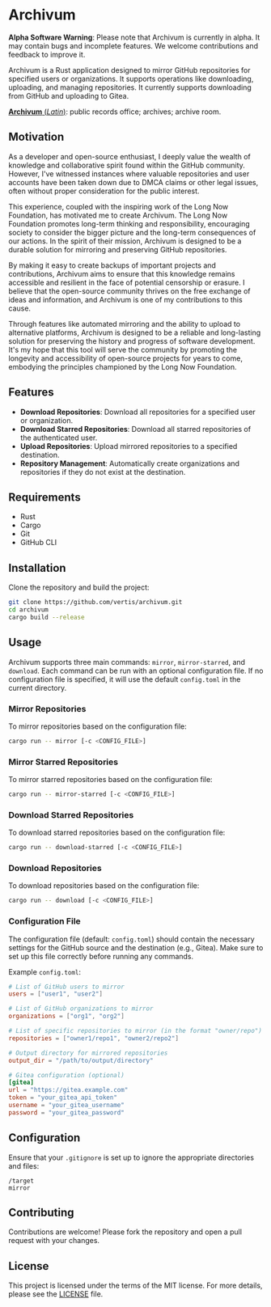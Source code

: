 # Archivum

**Alpha Software Warning**: Please note that Archivum is currently in alpha. It may contain bugs and incomplete features. We welcome contributions and feedback to improve it.

Archivum is a Rust application designed to mirror GitHub repositories for specified users or organizations. It supports operations like downloading, uploading, and managing repositories. It currently supports downloading from GitHub and uploading to Gitea.

[**Archivum** (_Latin_)](https://en.wiktionary.org/wiki/archivum): public records office; archives; archive room.

## Motivation

As a developer and open-source enthusiast, I deeply value the wealth of knowledge and collaborative spirit found within the GitHub community. However, I've witnessed instances where valuable repositories and user accounts have been taken down due to DMCA claims or other legal issues, often without proper consideration for the public interest.

This experience, coupled with the inspiring work of the Long Now Foundation, has motivated me to create Archivum. The Long Now Foundation promotes long-term thinking and responsibility, encouraging society to consider the bigger picture and the long-term consequences of our actions. In the spirit of their mission, Archivum is designed to be a durable solution for mirroring and preserving GitHub repositories.

By making it easy to create backups of important projects and contributions, Archivum aims to ensure that this knowledge remains accessible and resilient in the face of potential censorship or erasure. I believe that the open-source community thrives on the free exchange of ideas and information, and Archivum is one of my contributions to this cause.

Through features like automated mirroring and the ability to upload to alternative platforms, Archivum is designed to be a reliable and long-lasting solution for preserving the history and progress of software development. It's my hope that this tool will serve the community by promoting the longevity and accessibility of open-source projects for years to come, embodying the principles championed by the Long Now Foundation.

## Features

- **Download Repositories**: Download all repositories for a specified user or organization.
- **Download Starred Repositories**: Download all starred repositories of the authenticated user.
- **Upload Repositories**: Upload mirrored repositories to a specified destination.
- **Repository Management**: Automatically create organizations and repositories if they do not exist at the destination.

## Requirements

- Rust
- Cargo
- Git
- GitHub CLI

## Installation

Clone the repository and build the project:

```bash
git clone https://github.com/vertis/archivum.git
cd archivum
cargo build --release
```

## Usage

Archivum supports three main commands: `mirror`, `mirror-starred`, and `download`. Each command can be run with an optional configuration file. If no configuration file is specified, it will use the default `config.toml` in the current directory.

### Mirror Repositories

To mirror repositories based on the configuration file:

```bash
cargo run -- mirror [-c <CONFIG_FILE>]
```

### Mirror Starred Repositories

To mirror starred repositories based on the configuration file:

```bash
cargo run -- mirror-starred [-c <CONFIG_FILE>]
```

### Download Starred Repositories

To download starred repositories based on the configuration file:

```bash
cargo run -- download-starred [-c <CONFIG_FILE>]
```

### Download Repositories

To download repositories based on the configuration file:

```bash
cargo run -- download [-c <CONFIG_FILE>]
```

### Configuration File

The configuration file (default: `config.toml`) should contain the necessary settings for the GitHub source and the destination (e.g., Gitea). Make sure to set up this file correctly before running any commands.

Example `config.toml`:

```toml
# List of GitHub users to mirror
users = ["user1", "user2"]

# List of GitHub organizations to mirror
organizations = ["org1", "org2"]

# List of specific repositories to mirror (in the format "owner/repo")
repositories = ["owner1/repo1", "owner2/repo2"]

# Output directory for mirrored repositories
output_dir = "/path/to/output/directory"

# Gitea configuration (optional)
[gitea]
url = "https://gitea.example.com"
token = "your_gitea_api_token"
username = "your_gitea_username"
password = "your_gitea_password"
```

## Configuration

Ensure that your `.gitignore` is set up to ignore the appropriate directories and files:

```plaintext
/target
mirror
```

## Contributing

Contributions are welcome! Please fork the repository and open a pull request with your changes.

## License

This project is licensed under the terms of the MIT license. For more details, please see the [LICENSE](LICENSE) file.
